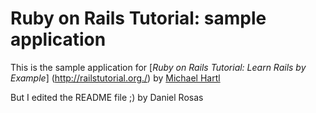 # Ruby on Rails Tutorial: sample application

This is the sample application for
[*Ruby on Rails Tutorial: Learn Rails by Example*] (http://railstutorial.org./) by [Michael Hartl](http://michaelhartl.com/)

But I edited the README file ;) by Daniel Rosas